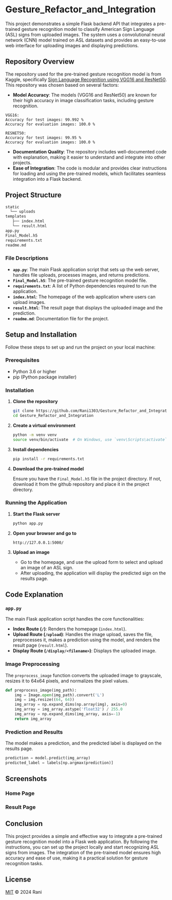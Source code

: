 # Gesture_Refactor_and_Integration

This project demonstrates a simple Flask backend API that integrates a pre-trained gesture recognition model to classify American Sign Language (ASL) signs from uploaded images. The system uses a convolutional neural network (CNN) model trained on ASL datasets and provides an easy-to-use web interface for uploading images and displaying predictions.

## Repository Overview

The repository used for the pre-trained gesture recognition model is from Kaggle, specifically [Sign Language Recognition using VGG16 and ResNet50](https://www.kaggle.com/code/rahulmakwana/sign-language-recognition-vgg16-resnet50). This repository was chosen based on several factors:

- **Model Accuracy**: The models (VGG16 and ResNet50) are known for their high accuracy in image classification tasks, including gesture recognition.

```
VGG16:
Accuracy for test images: 99.992 %
Accuracy for evaluation images: 100.0 %

RESNET50:
Accuracy for test images: 99.95 %
Accuracy for evaluation images: 100.0 %

```
- **Documentation Quality**: The repository includes well-documented code with explanation, making it easier to understand and integrate into other projects.
- **Ease of Integration**: The code is modular and provides clear instructions for loading and using the pre-trained models, which facilitates seamless integration into a Flask backend.

## Project Structure

```bash
static
  └── uploads
templates
   ├── index.html
   └── result.html
app.py
Final_Model.h5
requirements.txt
readme.md
```


### File Descriptions

- **`app.py`**: The main Flask application script that sets up the web server, handles file uploads, processes images, and returns predictions.
- **`Final_Model.h5`**: The pre-trained gesture recognition model file.
- **`requirements.txt`**: A list of Python dependencies required to run the application.
- **`index.html`**: The homepage of the web application where users can upload images.
- **`result.html`**: The result page that displays the uploaded image and the prediction.
- **`readme.md`**: Documentation file for the project.

## Setup and Installation

Follow these steps to set up and run the project on your local machine:

### Prerequisites

- Python 3.6 or higher
- pip (Python package installer)

### Installation

1. **Clone the repository**

    ```bash
    git clone https://github.com/Rani1303/Gesture_Refactor_and_Integration.git
    cd Gesture_Refactor_and_Integration
    ```

2. **Create a virtual environment**

    ```bash
    python -m venv venv
    source venv/bin/activate  # On Windows, use `venv\Scripts\activate`
    ```

3. **Install dependencies**

    ```bash
    pip install -r requirements.txt
    ```

4. **Download the pre-trained model**

    Ensure you have the `Final_Model.h5` file in the project directory. If not, download it from the github repository and place it in the project directory.

### Running the Application

1. **Start the Flask server**

    ```bash
    python app.py
    ```

2. **Open your browser and go to**

    ```
    http://127.0.0.1:5000/
    ```

3. **Upload an image**

    - Go to the homepage, and use the upload form to select and upload an image of an ASL sign.
    - After uploading, the application will display the predicted sign on the results page.

## Code Explanation

### `app.py`

The main Flask application script handles the core functionalities:

- **Index Route (`/`)**: Renders the homepage (`index.html`).
- **Upload Route (`/upload`)**: Handles the image upload, saves the file, preprocesses it, makes a prediction using the model, and renders the result page (`result.html`).
- **Display Route (`/display/<filename>`)**: Displays the uploaded image.

### Image Preprocessing

The `preprocess_image` function converts the uploaded image to grayscale, resizes it to 64x64 pixels, and normalizes the pixel values.

```python
def preprocess_image(img_path):
    img = Image.open(img_path).convert('L')
    img = img.resize((64, 64))
    img_array = np.expand_dims(np.array(img), axis=0)
    img_array = img_array.astype('float32') / 255.0
    img_array = np.expand_dims(img_array, axis=-1)
    return img_array
```

### Prediction and Results

The model makes a prediction, and the predicted label is displayed on the results page.

```python
prediction = model.predict(img_array)
predicted_label = labels[np.argmax(prediction)]
```

## Screenshots

### Home Page

### Result Page

## Conclusion

This project provides a simple and effective way to integrate a pre-trained gesture recognition model into a Flask web application. By following the instructions, you can set up the project locally and start recognizing ASL signs from images. The integration of the pre-trained model ensures high accuracy and ease of use, making it a practical solution for gesture recognition tasks.

## License

[MIT](LICENSE) © 2024 Rani